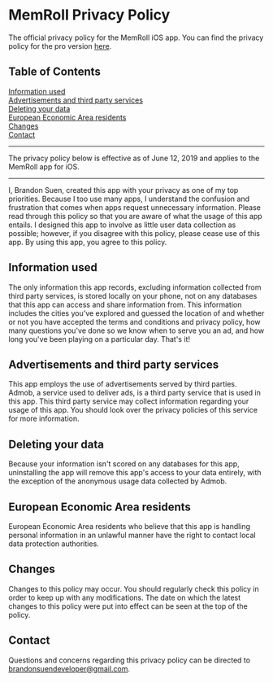 # MemRoll Privacy Policy

The official privacy policy for the MemRoll iOS app. You can find the privacy policy for the pro version [here](https://github.com/Brandons42/memroll-pro-privacy-policy).

## Table of Contents
[Information used](#information-used)  
[Advertisements and third party services](#advertisements-and-third-party-services)  
[Deleting your data](#deleting-your-data)  
[European Economic Area residents](#european-economic-area-residents)  
[Changes](#changes)  
[Contact](#contact)
___
The privacy policy below is effective as of June 12, 2019 and applies to the MemRoll app for iOS.
___
I, Brandon Suen, created this app with your privacy as one of my top priorities. Because I too use many apps, I understand the confusion and frustration that comes when apps request unnecessary information. Please read through this policy so that you are aware of what the usage of this app entails. I designed this app to involve as little user data collection as possible; however, if you disagree with this policy, please cease use of this app. By using this app, you agree to this policy.

## Information used
The only information this app records, excluding information collected from third party services, is stored locally on your phone, not on any databases that this app can access and share information from. This information includes the cities you've explored and guessed the location of and whether or not you have accepted the terms and conditions and privacy policy, how many questions you've done so we know when to serve you an ad,  and how long you've been playing on a particular day. That's it!

## Advertisements and third party services
This app employs the use of advertisements served by third parties. Admob, a service used to deliver ads, is a third party service that is used in this app. This third party service may collect information regarding your usage of this app. You should look over the privacy policies of this service for more information.

## Deleting your data
Because your information isn't scored on any databases for this app, uninstalling the app will remove this app's access to your data entirely, with the exception of the anonymous usage data collected by Admob.

## European Economic Area residents
European Economic Area residents who believe that this app is handling personal information in an unlawful manner have the right to contact local data protection authorities.

## Changes
Changes to this policy may occur. You should regularly check this policy in order to keep up with any modifications. The date on which the latest changes to this policy were put into effect can be seen at the top of the policy.

## Contact
Questions and concerns regarding this privacy policy can be directed to brandonsuendeveloper@gmail.com.
